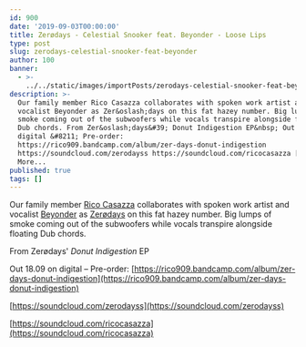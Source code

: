 ```yaml
---
id: 900
date: '2019-09-03T00:00:00'
title: Zerødays - Celestial Snooker feat. Beyonder - Loose Lips
type: post
slug: zerodays-celestial-snooker-feat-beyonder
author: 100
banner:
  - >-
    ../../static/images/importPosts/zerodays-celestial-snooker-feat-beyonder/image900.jpeg
description: >-
  Our family member Rico Casazza collaborates with spoken work artist and
  vocalist Beyonder as Zer&oslash;days on this fat hazey number. Big lumps of
  smoke coming out of the subwoofers while vocals transpire alongside floating
  Dub chords. From Zer&oslash;days&#39; Donut Indigestion EP&nbsp; Out 18.09 on
  digital &#8211; Pre-order:
  https://rico909.bandcamp.com/album/zer-days-donut-indigestion
  https://soundcloud.com/zerodayss https://soundcloud.com/ricocasazza [...]Read
  More...
published: true
tags: []
---
```

Our family member [Rico Casazza](https://rico909.bandcamp.com) collaborates with spoken work artist and vocalist [Beyonder](https://serious.org.uk/artists/beyonder) as [Zerødays](https://www.facebook.com/zerodaysmusik/) on this fat hazey number. Big lumps of smoke coming out of the subwoofers while vocals transpire alongside floating Dub chords.

From Zerødays' _Donut Indigestion_ EP 

Out 18.09 on digital – Pre-order: [](https://rico909.bandcamp.com/album/zer-days-donut-indigestion)[https://rico909.bandcamp.com/album/zer-days-donut-indigestion](https://rico909.bandcamp.com/album/zer-days-donut-indigestion)

[https://soundcloud.com/zerodayss](https://soundcloud.com/zerodayss)

[](https://soundcloud.com/ricocasazza)[https://soundcloud.com/ricocasazza](https://soundcloud.com/ricocasazza)